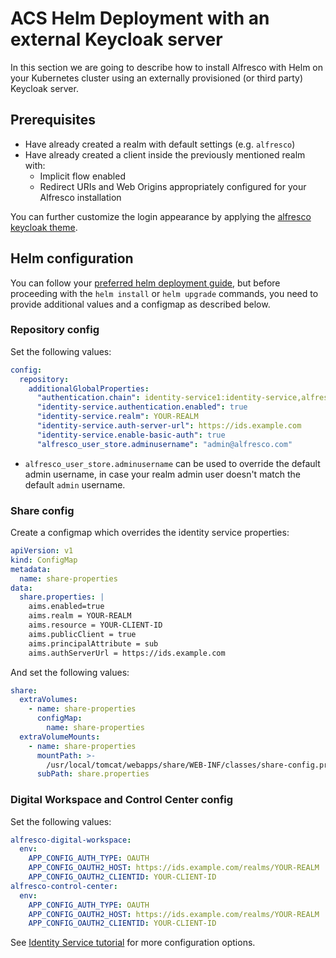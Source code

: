# ACS Helm Deployment with an external Keycloak server

In this section we are going to describe how to install Alfresco with Helm on
your Kubernetes cluster using an externally provisioned (or third party)
Keycloak server.

## Prerequisites

* Have already created a realm with default settings (e.g. `alfresco`)
* Have already created a client inside the previously mentioned realm with:
  * Implicit flow enabled
  * Redirect URIs and Web Origins appropriately configured for your Alfresco installation

You can further customize the login appearance by applying the
[alfresco keycloak theme](https://github.com/Alfresco/alfresco-keycloak-theme).

## Helm configuration

You can follow your [preferred helm deployment guide](../), but before proceeding with
the `helm install` or `helm upgrade` commands, you need to provide additional values and
a configmap as described below.

### Repository config

Set the following values:

```yaml
config:
  repository:
    additionalGlobalProperties:
      "authentication.chain": identity-service1:identity-service,alfrescoNtlm1:alfrescoNtlm
      "identity-service.authentication.enabled": true
      "identity-service.realm": YOUR-REALM
      "identity-service.auth-server-url": https://ids.example.com
      "identity-service.enable-basic-auth": true
      "alfresco_user_store.adminusername": "admin@alfresco.com"
```

* `alfresco_user_store.adminusername` can be used to override the default admin username,
  in case your realm admin user doesn't match the default `admin` username.

### Share config

Create a configmap which overrides the identity service properties:

```yaml
apiVersion: v1
kind: ConfigMap
metadata:
  name: share-properties
data:
  share.properties: |
    aims.enabled=true
    aims.realm = YOUR-REALM
    aims.resource = YOUR-CLIENT-ID
    aims.publicClient = true
    aims.principalAttribute = sub
    aims.authServerUrl = https://ids.example.com
```

And set the following values:

```yaml
share:
  extraVolumes:
    - name: share-properties
      configMap:
        name: share-properties
  extraVolumeMounts:
    - name: share-properties
      mountPath: >-
        /usr/local/tomcat/webapps/share/WEB-INF/classes/share-config.properties
      subPath: share.properties
```

### Digital Workspace and Control Center config

Set the following values:

```yaml
alfresco-digital-workspace:
  env:
    APP_CONFIG_AUTH_TYPE: OAUTH
    APP_CONFIG_OAUTH2_HOST: https://ids.example.com/realms/YOUR-REALM
    APP_CONFIG_OAUTH2_CLIENTID: YOUR-CLIENT-ID
alfresco-control-center:
  env:
    APP_CONFIG_AUTH_TYPE: OAUTH
    APP_CONFIG_OAUTH2_HOST: https://ids.example.com/realms/YOUR-REALM
    APP_CONFIG_OAUTH2_CLIENTID: YOUR-CLIENT-ID
```

See [Identity Service tutorial](https://docs.alfresco.com/identity-service/latest/tutorial/sso/saml/#step-7-configure-alfresco-digital-workspace)
for more configuration options.
